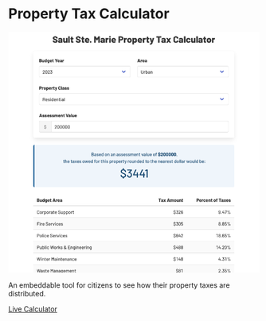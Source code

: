 # Property Tax Calculator

![Property Tax Calculator](screenshot.png)

An embeddable tool for citizens to see how their property taxes are distributed.

[Live Calculator](https://cityssm.github.io/property-tax-calculator/)